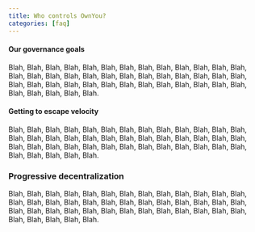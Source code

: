 ```yaml
---
title: Who controls OwnYou?
categories: [faq]
---
```


#### Our governance goals

Blah, Blah, Blah, Blah, Blah, Blah, Blah, Blah, Blah, Blah, Blah, Blah, Blah, Blah, Blah, Blah, Blah, Blah, Blah, Blah, Blah, Blah, Blah, Blah, Blah, Blah, Blah, Blah, Blah, Blah, Blah, Blah, Blah, Blah, Blah, Blah, Blah, Blah, Blah, Blah, Blah, Blah, Blah, Blah.

#### Getting to escape velocity

Blah, Blah, Blah, Blah, Blah, Blah, Blah, Blah, Blah, Blah, Blah, Blah, Blah, Blah, Blah, Blah, Blah, Blah, Blah, Blah, Blah, Blah, Blah, Blah, Blah, Blah, Blah, Blah, Blah, Blah, Blah, Blah, Blah, Blah, Blah, Blah, Blah, Blah, Blah, Blah, Blah, Blah, Blah, Blah.

### Progressive decentralization

Blah, Blah, Blah, Blah, Blah, Blah, Blah, Blah, Blah, Blah, Blah, Blah, Blah, Blah, Blah, Blah, Blah, Blah, Blah, Blah, Blah, Blah, Blah, Blah, Blah, Blah, Blah, Blah, Blah, Blah, Blah, Blah, Blah, Blah, Blah, Blah, Blah, Blah, Blah, Blah, Blah, Blah, Blah, Blah.

